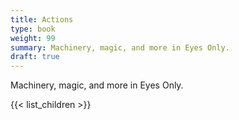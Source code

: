 ```yaml
---
title: Actions
type: book
weight: 99
summary: Machinery, magic, and more in Eyes Only.
draft: true
---
```


Machinery, magic, and more in Eyes Only.

{{< list_children >}}
